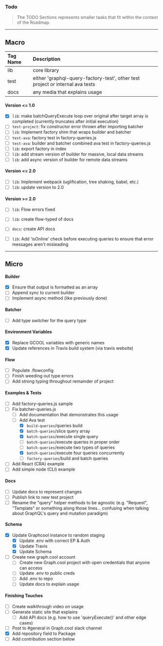 ### Todo
> The TODO Sections represents smaller tasks that fit within the context of the Roadmap.

----------------------------------------------
## Macro

| Tag Name | Description |
|:---------|:------------|
| lib | core library |
| test | either 'graphql-query-factory-test', other test project or internal ava tests |
| docs | any media that explains usage |

#### Version <= 1.0
* [x] `lib`: make batchQueryExecute loop over original after target array is completed (currently truncates after initial execution)
* [ ] `test-project`: fix constructor error thrown after importing batcher
* [ ] `lib`: Implement factory shim that wraps builder and batcher
* [ ] `test-ava`: factory test in factory-queries.js
* [ ] `test-ava`: builder and batcher combined ava test in factory-queries.js
* [ ] `lib`: export factory in index
* [ ] `lib`: add stream version of builder for massive, local data streams
* [ ] `lib`: add async version of builder for remote data streams

#### Version <= 2.0
* [ ] `lib`: Implement webpack (uglification, tree shaking, babel, etc.)
* [ ] `lib`: update version to 2.0

#### Version >= 2.0
* [ ] `lib`: Flow errors fixed
* [ ] `lib`: create flow-typed of docs
* [ ] `docs`: create API docs
* [ ] `lib`: Add 'isOnline' check before executing queries to ensure that error messages aren't misleading


--------------------
## Micro

#### Builder
* [x] Ensure that output is formatted as an array
* [ ] Append sync to current builder
* [ ] Implement async method (like previously done)

#### Batcher
* [ ] Add type switcher for the query type

#### Environment Variables
* [x] Replace GCOOL variables with generic names
* [x] Update references in Travis build system (via travis website)

#### Flow
* [ ] Populate .flowconfig
* [ ] Finish weeding out type errors
* [ ] Add strong typing throughout remainder of project
#### Examples & Tests
* [ ] Add factory-queries.js sample
* [ ] Fix batcher-queries.js
  * [ ] Add documentation that demonstrates this usage
  * [ ] Add Ava test
    * [x] `build-queries`/queries build
    * [x] `batch-queries`/slice query array
    * [x] `batch-queries`/execute single query
    * [ ] `batch-queries`/execute queries in proper order
    * [ ] `batch-queries`/execute two types of queries
    * [x] `batch-queries`/execute four queries concurrently
    * [ ] `factory-queries`/build and batch queries
* [ ] Add React (CRA) example
* [ ] Add simple node (CLI) example

#### Docs
* [ ] Update docs to represent changes
* [ ] Publish link to new test project
* [ ] Rename the "query" helper methods to be agnostic (e.g. "Request", "Template" or something along those lines... confusing when talking about GraphQL's query and mutation paradigm)

#### Schema
* [x] Update Graphcool instance to random staging
  * [x] Update .env with correct EP & Auth
  * [x] Update Travis
  * [x] Update Schema
* [ ] Create new graph.cool account
  * [ ] Create new Graph.cool project with open credentials that anyone can access
  * [ ] Update .env to public creds
  * [ ] Add .env to repo
  * [ ] Update docs to explain usage

#### Finishing Touches
* [ ] Create walkthrough video on usage
* [ ] Generate static site that explains
  * [ ] Add API docs (e.g. how to use 'queryExecute()' and other edge cases)
* [ ] Post to #general in Graph.cool slack channel
* [x] Add repository field to Package
* [ ] Add contribution section below
